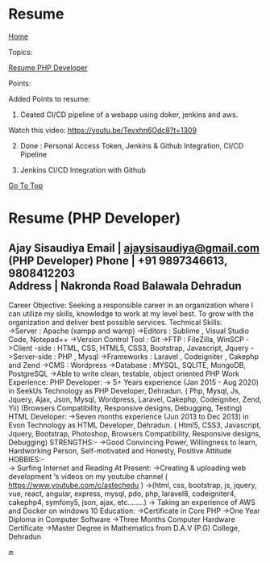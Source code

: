# Resume



[Home](all-file-links.md)

Topics: 

[Resume PHP Developer](#developer_resume.md)








Points: 


Added Points to resume:

1. Ceated CI/CD pipeline of a webapp using doker, jenkins and aws.

Watch this video: 
        https://youtu.be/Tevxhn6Odc8?t=1309


2. Done : Personal Access Token, Jenkins & Github Integration, CI/CD Pipeline

3. Jenkins CI/CD Integration with Github






[Go To Top](#top)
<a name="developer_resume"></a>
# Resume (PHP Developer)


Ajay Sisaudiya                                                                                                                                                                                                                  	                                 	                                                                                                                                                                                                                                                           Email |  ajaysisaudiya@gmail.com
     (PHP Developer)                                                                                            Phone | +91 9897346613,  9808412203  
                                                                                                                                                                             Address | Nakronda Road Balawala Dehradun      
----------------------------------------------------------------------------------------------------------------------------------------------------------------
Career Objective:
Seeking a responsible career in an organization where I can utilize my skills, knowledge to work at my level best. To grow with the organization and deliver best possible services.
Technical Skills:	
 ->Server                              :   Apache (xampp and wamp)
->Editors                              :   Sublime , Visual Studio Code, Notepad++ 
->Version Control Tool      :   Git
->FTP                                    :   FileZilla, WinSCP
->Client -side                       :   HTML, CSS, HTML5, CSS3, Bootstrap, Javascript, Jquery
->Server-side                       :   PHP , Mysql
->Frameworks                     :   Laravel , Codeigniter , Cakephp and Zend
->CMS                                   :   Wordpress
->Database                           :  MYSQL, SQLITE, MongoDB, PostgreSQL
->Able to write clean, testable, object oriented PHP
Work Experience: 
PHP Developer:
-> 5+ Years experience (Jan 2015 - Aug 2020) in SeekUs Technology as PHP  Developer, Dehradun.
( Php, Mysql, Js, Jquery, Ajax, Json, Mysql, Wordpress, Laravel,  Cakephp, Codeigniter, Zend, Yii)
(Browsers Compatibility, Responsive designs, Debugging, Testing)
HTML Developer:
->Seven months experience  (Jun 2013 to Dec 2013) in Evon Technology as HTML Developer, Dehradun.
 ( Html5, CSS3,  Javascript,  Jquery,  Bootstrap, Photoshop, Browsers Compatibility, Responsive designs, Debugging)
STRENGTHS:-	
->Good Convincing Power, Willingness to learn, Hardworking Person, Self-motivated and Honesty, Positive Attitude
HOBBIES:-	
-> Surfing Internet and Reading
At Present:
->Creating & uploading web development ‘s videos on my youtube channel ( https://www.youtube.com/c/astechedu )
->(html, css, bootstrap, js, jquery, vue, react, angular, express, mysql, pdo, php, laravel8, codeigniter4, cakephp4, symfony5, json, ajax, etc……..)
-> Taking an experience of AWS and Docker on windows 10
Education:
->Certificate in Core PHP 
->One Year Diploma in Computer Software
->Three Months Computer Hardware Certificate
->Master Degree in Mathematics from D.A.V (P.G) College, Dehradun




:end:









